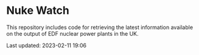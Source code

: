 # Nuke Watch

This repository includes code for retrieving the latest information available on the output of EDF nuclear power plants in the UK.

Last updated: 2023-02-11 19:06